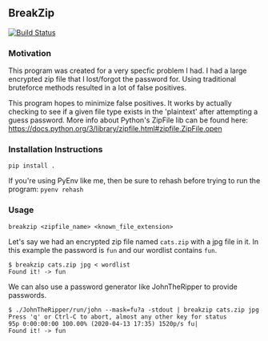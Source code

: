 ## BreakZip

[![Build Status](https://travis-ci.org/cwithmichael/breakzip.svg?branch=master)](https://travis-ci.org/cwithmichael/breakzip)


### Motivation
This program was created for a very specfic problem I had. I had a large encrypted zip file that I lost/forgot the password for. Using traditional bruteforce methods resulted in a lot of false positives.

This program hopes to minimize false positives. It works by actually checking to see if a given file type exists in the 'plaintext' after attempting a guess password.
More info about Python's ZipFile lib can be found here:
https://docs.python.org/3/library/zipfile.html#zipfile.ZipFile.open

### Installation Instructions
`pip install .`

If you're using PyEnv like me, then be sure to rehash before trying to run the program:
`pyenv rehash`


### Usage
`breakzip <zipfile_name> <known_file_extension>`

Let's say we had an encrypted zip file named `cats.zip` with a jpg file in it.
In this example the password is `fun` and our wordlist contains `fun`.

```
$ breakzip cats.zip jpg < wordlist
Found it! -> fun
```

We can also use a password generator like JohnTheRipper to provide passwords.

```
$ ./JohnTheRipper/run/john --mask=fu?a -stdout | breakzip cats.zip jpg
Press 'q' or Ctrl-C to abort, almost any other key for status
95p 0:00:00:00 100.00% (2020-04-13 17:35) 1520p/s fu|
Found it! -> fun
```
